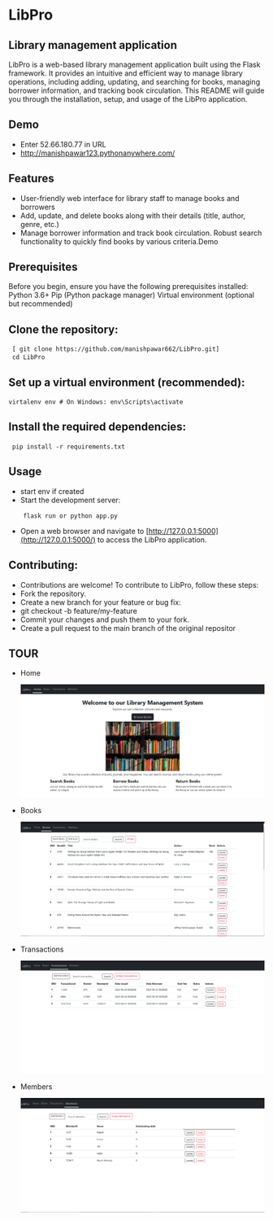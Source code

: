 # LibPro

## Library management application

LibPro is a web-based library management application built using the Flask framework. It provides an intuitive and efficient way to manage library operations, including adding, updating, and searching for books, managing borrower information, and tracking book circulation. This README will guide you through the installation, setup, and usage of the LibPro application.


## Demo

- Enter 52.66.180.77 in URL
- http://manishpawar123.pythonanywhere.com/

## Features

- User-friendly web interface for library staff to manage books and borrowers
- Add, update, and delete books along with their details (title, author, genre, etc.)
- Manage borrower information and track book circulation. Robust search functionality to quickly find books by various criteria.Demo

## Prerequisites

Before you begin, ensure you have the following prerequisites installed:
Python 3.6+
Pip (Python package manager)
Virtual environment (optional but recommended)

## Clone the repository:

```
 [ git clone https://github.com/manishpawar662/LibPro.git]  
 cd LibPro
```

## Set up a virtual environment (recommended):

    virtalenv env # On Windows: env\Scripts\activate

## Install the required dependencies:

```
 pip install -r requirements.txt
```

## Usage

- start env if created
- Start the development server:

```
    flask run or python app.py
```

- Open a web browser and navigate to [http://127.0.0.1:5000](http://127.0.0.1:5000/) to access the LibPro application.

## Contributing:

- Contributions are welcome! To contribute to LibPro, follow these steps:
- Fork the repository.
- Create a new branch for your feature or bug fix:
- git checkout -b feature/my-feature
- Commit your changes and push them to your fork.
- Create a pull request to the main branch of the original repositor

## TOUR

- Home

  ![1692703586655](image/README/1692703586655.png)
- Books

  ![1692703559231](image/README/1692703559231.png)
- Transactions

  ![1692703523668](image/README/1692703523668.png)
- Members

  ![1692703487487](image/README/1692703487487.png)
